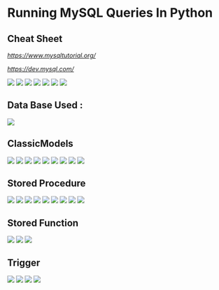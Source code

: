 
# Running MySQL Queries In Python
## Cheat Sheet

<i>

https://www.mysqltutorial.org/

https://dev.mysql.com/
</i>

<img src ="https://i.postimg.cc/xCw6jT2H/1.jpg">

<img src ="https://i.postimg.cc/k440R5zp/2.jpg">

<img src ="https://i.postimg.cc/XNZvTNqL/3.jpg">

<img src ="https://i.postimg.cc/BnCZxX7S/4.jpg">

<img src ="https://i.postimg.cc/1RMKYHgw/5.jpg">

<img src ="https://i.postimg.cc/zXBkmgWM/6.jpg">

<img src ="https://i.postimg.cc/MHG18CcR/7.jpg">

## Data Base Used : 


![](https://i.ytimg.com/vi/vzU7hLK6jcc/mqdefault.jpg)

## ClassicModels

<img src ="https://i.postimg.cc/nh5qdWWd/Untitled.png">

<img src ="https://i.postimg.cc/Kz7L888V/Screenshot-4.png">

<img src ="https://i.postimg.cc/NfCXMVQg/Screenshot-5.png">

<img src ="https://i.postimg.cc/yYRDdTgX/Screenshot-6.png">

<img src ="https://i.postimg.cc/fL4WSV3t/Screenshot-7.png">

<img src ="https://i.postimg.cc/vmhXcV2X/Screenshot-8.png">

<img src ="https://i.postimg.cc/D0vSmSDQ/Screenshot-9.png">

<img src ="https://i.postimg.cc/RZsx271p/Screenshot-1.png">

<img src ="https://i.postimg.cc/VsWLsHjd/Screenshot-4.png">

## Stored Procedure

<img src ="https://i.postimg.cc/RZnQDssZ/Screenshot-4.png">

<img src ="https://i.postimg.cc/Kjw37Fyr/Screenshot-1.png">

<img src ="https://i.postimg.cc/HWXccrZj/Screenshot-2.png">

<img src ="https://i.postimg.cc/8cLgwQJg/Screenshot-4.png">

<img src ="https://i.postimg.cc/1RdKrVsS/Screenshot-3.png">

<img src ="https://i.postimg.cc/nzd63Whp/Screenshot-5.png">

<img src ="https://i.postimg.cc/yx8nb6rb/Screenshot-6.png">

<img src ="https://i.postimg.cc/Vk0SFy4B/Screenshot-7.png">

<img src ="https://i.postimg.cc/dQRrYP1h/Screenshot-2.png">

## Stored Function

<img src ="https://i.postimg.cc/5yD4nymG/Screenshot-1.png">

<img src ="https://i.postimg.cc/zvGWT2gJ/Screenshot-3.png">

<img src ="https://i.postimg.cc/SN5TNCBX/Screenshot-4.png">

## Trigger

<img src ="https://i.postimg.cc/rpY9ytZn/Screenshot-5.png">

<img src ="https://i.postimg.cc/Px0Jqtjn/Screenshot-6.png">

<img src ="https://i.postimg.cc/8CVqN93X/Screenshot-7.png">

<img src ="https://i.postimg.cc/J7kmJnpK/Screenshot-1.png">

